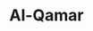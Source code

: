 ---
title: "Al-Qamar"
arabic: "القمر"
no: 54
arabic_no: ٥٤
ayah: 55
prev: an-najm
next: ar-rahman
---